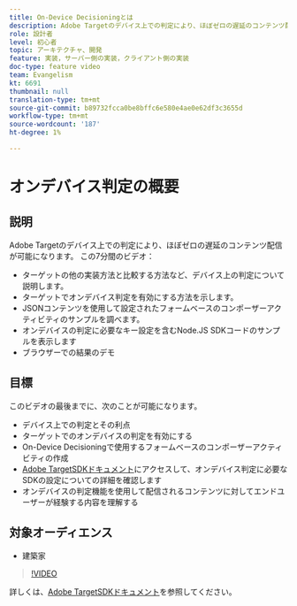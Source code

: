 ```yaml
---
title: On-Device Decisioningとは
description: Adobe Targetのデバイス上での判定により、ほぼゼロの遅延のコンテンツ配信が可能になります。 このビデオでは、オンデバイスの判定を有効にする方法について説明します。
role: 設計者
level: 初心者
topic: アーキテクチャ、開発
feature: 実装，サーバー側の実装，クライアント側の実装
doc-type: feature video
team: Evangelism
kt: 6691
thumbnail: null
translation-type: tm+mt
source-git-commit: b89732fcca0be8bffc6e580e4ae0e62df3c3655d
workflow-type: tm+mt
source-wordcount: '187'
ht-degree: 1%

---
```



# オンデバイス判定の概要

## 説明

Adobe Targetのデバイス上での判定により、ほぼゼロの遅延のコンテンツ配信が可能になります。 この7分間のビデオ：

* ターゲットの他の実装方法と比較する方法など、デバイス上の判定について説明します。
* ターゲットでオンデバイス判定を有効にする方法を示します。
* JSONコンテンツを使用して設定されたフォームベースのコンポーザーアクティビティのサンプルを調べます。
* オンデバイスの判定に必要なキー設定を含むNode.JS SDKコードのサンプルを表示します
* ブラウザーでの結果のデモ

## 目標

このビデオの最後までに、次のことが可能になります。

* デバイス上での判定とその利点
* ターゲットでのオンデバイスの判定を有効にする
* On-Device Decisioningで使用するフォームベースのコンポーザーアクティビティの作成
* [Adobe TargetSDKドキュメント](https://adobetarget-sdks.gitbook.io/docs/on-device-decisioning/introduction-to-on-device-decisioning)にアクセスして、オンデバイス判定に必要なSDKの設定についての詳細を確認します
* オンデバイスの判定機能を使用して配信されるコンテンツに対してエンドユーザーが経験する内容を理解する

## 対象オーディエンス

* 建築家

>[!VIDEO](https://video.tv.adobe.com/v/329032/?quality=12)

詳しくは、[Adobe TargetSDKドキュメント](https://adobetarget-sdks.gitbook.io/docs/on-device-decisioning/introduction-to-on-device-decisioning)を参照してください。